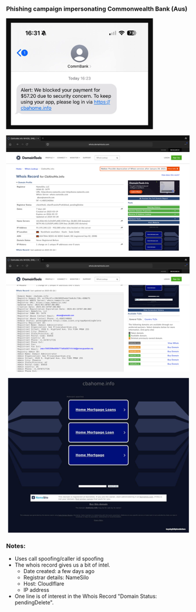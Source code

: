 ### Phishing campaign impersonating Commonwealth Bank (Aus)

<img
src="https://github.com/thequietlife/phishing-analysis/blob/2ba00078bd2b363dcc3b8cb022dceb4977be6d5e/images/cba%20scam.png"
alt="SMS supposedly from Commonwealth Bank" width="400"/>

<img
src="https://github.com/thequietlife/phishing-analysis/blob/93d25bc8c9854e55622be2e8c53c4aaeb4a2a518/images/cba%20domaintools.png"
alt="domaintools record for cbahome[.]info" width="500"/>

<img
src="https://github.com/thequietlife/phishing-analysis/blob/ee8ac56d03a6457beece9621f49afcdc29db94cf/images/cba%20whois_2.png"
alt="more domaintools record for cbahome[.]info" width="500"/>

<img
src="https://github.com/thequietlife/phishing-analysis/blob/2a242a711eb286edf04ec1279b41843f84b6a2be/images/cba_screenshot.png"
alt="screenshotfor cbahome[.]info" width="500"/>


### Notes:

* Uses call spoofing/caller id spoofing
* The whois record gives us a bit of intel.
  - Date created: a few days ago
  - Registrar details: NameSilo
  - Host: Cloudlflare
  - IP address
* One line is of interest in the Whois Record "Domain Status: pendingDelete". 
